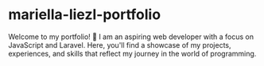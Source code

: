 # mariella-liezl-portfolio
Welcome to my portfolio! 👋 I am an aspiring web developer with a focus on JavaScript and Laravel. Here, you'll find a showcase of my projects, experiences, and skills that reflect my journey in the world of programming.
